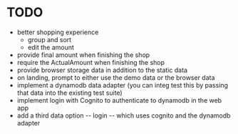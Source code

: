 # TODO

- better shopping experience
  - group and sort
  - edit the amount
- provide final amount when finishing the shop
- require the ActualAmount when finishing the shop
- provide browser storage data in addition to the static data
- on landing, prompt to either use the demo data or the browser data
- implement a dynamodb data adapter (you can integ test this by passing that
  data into the existing test suite)
- implement login with Cognito to authenticate to dynamodb in the web app
- add a third data option -- login -- which uses cognito and the dynamodb
  adapter
